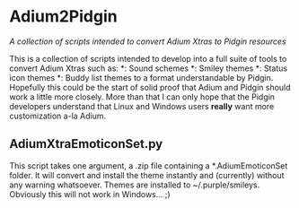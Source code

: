 Adium2Pidgin
============

_A collection of scripts intended to convert Adium Xtras to Pidgin resources_

This is a collection of scripts intended to develop into a full suite of tools to convert Adium Xtras such as:
*: Sound schemes
*: Smiley themes
*: Status icon themes
*: Buddy list themes
to a format understandable by Pidgin. Hopefully this could be the start of solid proof that Adium and Pidgin should work a little more closely. More than that I can only hope that the Pidgin developers understand that Linux and Windows users **really** want more customization a-la Adium.

AdiumXtraEmoticonSet.py
-----------------------

This script takes one argument, a .zip file containing a *.AdiumEmoticonSet folder. It will convert and install the theme instantly and (currently) without any warning whatsoever. Themes are installed to ~/.purple/smileys. Obviously this will not work in Windows... ;)
